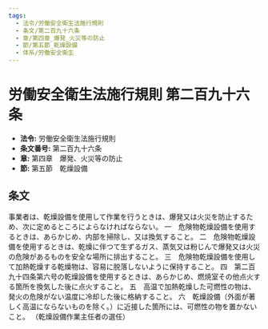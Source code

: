 ```yaml
---
tags:
  - 法令/労働安全衛生法施行規則
  - 条文/第二百九十六条
  - 章/第四章_爆発_火災等の防止
  - 節/第五節_乾燥設備
  - 体系/労働安全衛生
---
```

# 労働安全衛生法施行規則 第二百九十六条

- **法令:** 労働安全衛生法施行規則
- **条文番号:** 第二百九十六条
- **章:** 第四章　爆発、火災等の防止
- **節:** 第五節　乾燥設備

## 条文
事業者は、乾燥設備を使用して作業を行うときは、爆発又は火災を防止するため、次に定めるところによらなければならない。
一　危険物乾燥設備を使用するときは、あらかじめ、内部を掃除し、又は換気すること。
二　危険物乾燥設備を使用するときは、乾燥に伴つて生ずるガス、蒸気又は粉じんで爆発又は火災の危険があるものを安全な場所に排出すること。
三　危険物乾燥設備を使用して加熱乾燥する乾燥物は、容易に脱落しないように保持すること。
四　第二百九十四条第六号の乾燥設備を使用するときは、あらかじめ、燃焼室その他点火する箇所を換気した後に点火すること。
五　高温で加熱乾燥した可燃性の物は、発火の危険がない温度に冷却した後に格納すること。
六　乾燥設備（外面が著しく高温にならないものを除く。）に近接した箇所には、可燃性の物を置かないこと。
（乾燥設備作業主任者の選任）

